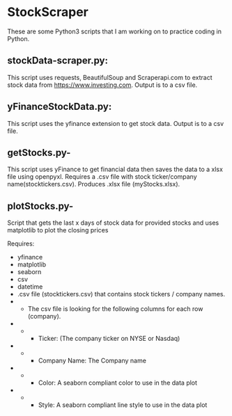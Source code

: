 # StockScraper
These are some Python3 scripts that I am working on to practice coding in Python.
## stockData-scraper.py:
This script uses requests, BeautifulSoup and Scraperapi.com to extract stock data from https://www.investing.com. Output is to a csv file.

## yFinanceStockData.py:
This script uses the yfinance extension to get stock data. Output is to a csv file.

## getStocks.py-  
This script uses yFinance to get financial data then saves the data to a xlsx file using openpyxl.  Requires a .csv file with stock ticker/company name(stocktickers.csv).  Produces .xlsx file (myStocks.xlsx).

## plotStocks.py- 
Script that gets the last x days of stock data for provided stocks and uses matplotlib to plot the closing prices

Requires: 
- yfinance
- matplotlib
- seaborn
- csv
- datetime
- .csv file (stocktickers.csv) that contains stock tickers / company names.
- - The csv file is looking for the following columns for each row (company).
- - - Ticker: (The company ticker on NYSE or  Nasdaq)
- - - Company Name: The Company name
- - - Color: A seaborn compliant color to use in the data plot
- - - Style: A seaborn compliant line style to use in the data plot